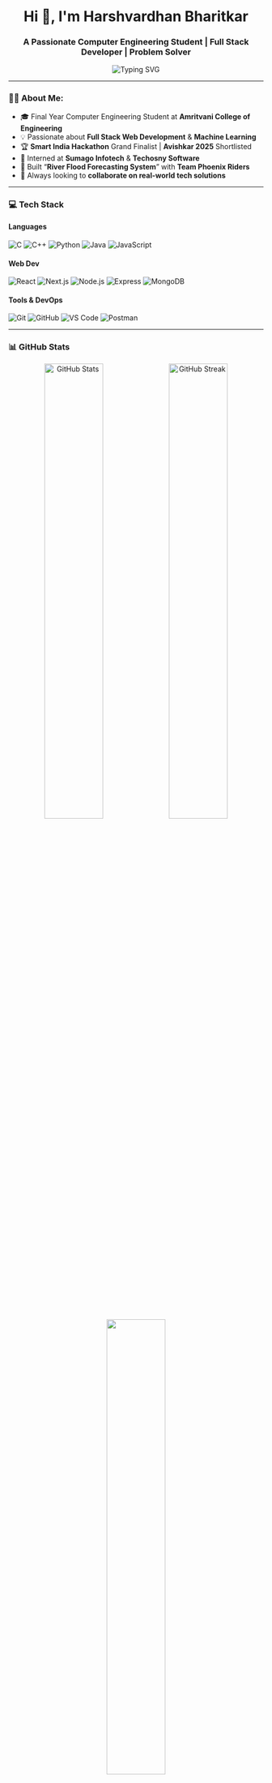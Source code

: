 <h1 align="center">Hi 👋, I'm Harshvardhan Bharitkar</h1>
<h3 align="center">A Passionate Computer Engineering Student | Full Stack Developer | Problem Solver</h3>

<p align="center">
  <img src="https://readme-typing-svg.demolab.com?font=Fira+Code&size=24&duration=4000&pause=1000&center=true&vCenter=true&width=600&lines=Turning+Ideas+Into+Solutions.;MERN+Stack+Developer+%F0%9F%92%BB;Problem+Solver+%E2%9C%94%EF%B8%8F;Tech+Enthusiast+%F0%9F%92%A1;ML+Explorer+%F0%9F%A7%91%E2%80%8D%F0%9F%A4%AB" alt="Typing SVG" />
</p>

---

### 🧑‍💻 About Me:
- 🎓 Final Year Computer Engineering Student at **Amritvani College of Engineering**  
- 💡 Passionate about **Full Stack Web Development** & **Machine Learning**
- 🏆 **Smart India Hackathon** Grand Finalist | **Avishkar 2025** Shortlisted
- 💼 Interned at **Sumago Infotech** & **Techosny Software**
- 🌊 Built “**River Flood Forecasting System**” with **Team Phoenix Riders**
- 🚀 Always looking to **collaborate on real-world tech solutions**

---

### 💻 Tech Stack

#### Languages
![C](https://img.shields.io/badge/-C-00599C?style=for-the-badge&logo=c)
![C++](https://img.shields.io/badge/-C++-00599C?style=for-the-badge&logo=c%2B%2B)
![Python](https://img.shields.io/badge/-Python-3776AB?style=for-the-badge&logo=python)
![Java](https://img.shields.io/badge/-Java-007396?style=for-the-badge&logo=java)
![JavaScript](https://img.shields.io/badge/-JavaScript-F7DF1E?style=for-the-badge&logo=javascript&logoColor=black)

#### Web Dev
![React](https://img.shields.io/badge/-React-20232A?style=for-the-badge&logo=react)
![Next.js](https://img.shields.io/badge/-Next.js-000?style=for-the-badge&logo=next.js)
![Node.js](https://img.shields.io/badge/-Node.js-339933?style=for-the-badge&logo=nodedotjs)
![Express](https://img.shields.io/badge/-Express-000000?style=for-the-badge&logo=express)
![MongoDB](https://img.shields.io/badge/-MongoDB-47A248?style=for-the-badge&logo=mongodb)

#### Tools & DevOps
![Git](https://img.shields.io/badge/-Git-F05032?style=for-the-badge&logo=git)
![GitHub](https://img.shields.io/badge/-GitHub-181717?style=for-the-badge&logo=github)
![VS Code](https://img.shields.io/badge/-VSCode-007ACC?style=for-the-badge&logo=visual-studio-code)
![Postman](https://img.shields.io/badge/-Postman-FF6C37?style=for-the-badge&logo=postman)

---

### 📊 GitHub Stats

<p align="center">
  <img src="https://github-readme-stats.vercel.app/api?username=harshvardhanbharitkar&show_icons=true&theme=radical" alt="GitHub Stats" width="48%"/> 
  <img src="https://github-readme-streak-stats.herokuapp.com/?user=harsh0225&theme=radical" alt="GitHub Streak" width="48%"/>
</p>

<p align="center">
  <img src="https://github-readme-stats.vercel.app/api/top-langs/?username=harshvardhanbharitkar&layout=compact&theme=radical" width="48%">
</p>

---

### 📫 How to Reach Me

[![LinkedIn](https://img.shields.io/badge/-LinkedIn-0077B5?style=for-the-badge&logo=linkedin)](https://www.linkedin.com/in/harshvardhanbharitkar)
[![Email](https://img.shields.io/badge/-Email-D14836?style=for-the-badge&logo=gmail&logoColor=white)](mailto:your-email@example.com)
[![Portfolio](https://img.shields.io/badge/-Portfolio-FF5722?style=for-the-badge&logo=firefox)](https://yourportfolio.com)

---

### 🧠 Fun Facts

- 🧩 I love solving complex algorithms and cracking coding challenges
- 🌱 Currently exploring Geospatial ML + Flask APIs
- 🎨 Built 20+ Projects from idea to deployment
- 🛠️ I believe in *learning by building*

---

### 🙌 Let's Connect & Build Together!

> “Code is like humor. When you have to explain it, it’s bad.” – Cory House

<p align="center">
  <img src="https://raw.githubusercontent.com/harshvardhanbharitkar/harshvardhanbharitkar/output/github-contribution-grid-snake.svg" alt="snake"/>
</p>
